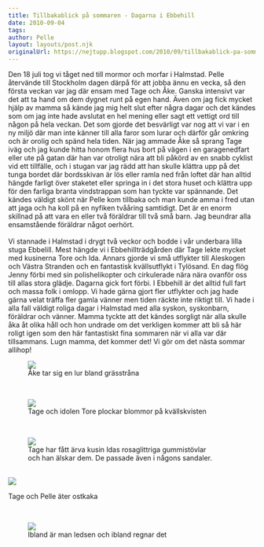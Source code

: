 ```yaml
---
title: Tillbakablick på sommaren - Dagarna i Ebbehill
date: 2010-09-04
tags: 	
author: Pelle
layout: layouts/post.njk
originalUrl: https://nejtupp.blogspot.com/2010/09/tillbakablick-pa-sommaren-dagarna-i.html
---
```


<div style="text-align: left;">Den 18 juli tog vi tåget ned till mormor och morfar i Halmstad. Pelle återvände till Stockholm dagen därpå för att jobba ännu en vecka, så den första veckan var jag där ensam med Tage och Åke. Ganska intensivt var det att ta hand om dem dygnet runt på egen hand. Även om jag fick mycket hjälp av mamma så kände jag mig helt slut efter några dagar och det kändes som om jag inte hade avslutat en hel mening eller sagt ett vettigt ord till någon på hela veckan. Det som gjorde det besvärligt var nog att vi var i en ny miljö där man inte känner till alla faror som lurar och därför går omkring och är orolig och spänd hela tiden. När jag ammade Åke så sprang Tage iväg och jag kunde hitta honom flera hus bort på vägen i en garagenedfart eller ute på gatan där han var otroligt nära att bli påkörd av en snabb cyklist vid ett tillfälle, och i stugan var jag rädd att han skulle klättra upp på det tunga bordet där bordsskivan är lös eller ramla ned från loftet där han alltid hängde farligt över staketet eller springa in i det stora huset och klättra upp för den farliga branta vindstrappan som han tyckte var spännande. Det kändes väldigt skönt när Pelle kom tillbaka och man kunde amma i fred utan att jaga och ha koll på en nyfiken tvååring samtidigt. Det är en enorm skillnad på att vara en eller två föräldrar till två små barn. Jag beundrar alla ensamstående föräldrar något oerhört.<br><br>Vi stannade i Halmstad i drygt två veckor och bodde i vår underbara lilla stuga Ebbelill. Mest hängde vi i Ebbehillträdgården där Tage lekte mycket med kusinerna Tore och Ida. Annars gjorde vi små utflykter till Aleskogen och Västra Stranden och en fantastisk kvällsutflykt i Tylösand. En dag flög Jenny förbi med sin polishelikopter och cirkulerade nära nära ovanför oss till allas stora glädje. Dagarna gick fort förbi. I Ebbehill är det alltid full fart och massa folk i omlopp. Vi hade gärna gjort fler utflykter och jag hade gärna velat träffa fler gamla vänner men tiden räckte inte riktigt till. Vi hade i alla fall väldigt roliga dagar i Halmstad med alla syskon, syskonbarn, föräldrar och vänner. Mamma tyckte att det kändes sorgligt när alla skulle åka åt olika håll och hon undrade om det verkligen kommer att bli så här roligt igen som den här fantastiskt fina sommaren när vi alla var där tillsammans. Lugn mamma, det kommer det! Vi gör om det nästa sommar allihop!<br></div>

<figure>
	<img src="../../../img/2010/09/Kring+Ebbehill-_MG_3243.jpg">
	<figcaption>Åke tar sig en lur bland grässtråna</figcaption>
</figure>

<br>

<figure>
	<img src="../../../img/2010/09/Kring+Ebbehill-_MG_3215.jpg">
	<figcaption>Tage och idolen Tore plockar blommor på kvällskvisten</figcaption>
</figure>

<br>

<figure>
	<img src="../../../img/2010/09/Kring+Ebbehill-_MG_3247.jpg">
	<figcaption>Tage har fått ärva kusin Idas rosaglittriga gummistövlar<br>och han älskar dem. De passade även i någons sandaler.</figcaption>
</figure>

<br><img src="../../../img/2010/09/Kring+Ebbehill-_MG_2823.jpg">
	<figcaption>Tage och Pelle äter ostkaka</figcaption>
</figure>

<br>

<figure>
	<img src="../../../img/2010/09/Kring+Ebbehill-_MG_3327.jpg">
	<figcaption>Ibland är man ledsen och ibland regnar det</figcaption>
</figure>


